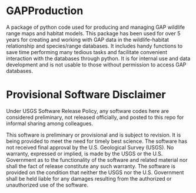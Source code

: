 # GAPProduction
A package of python code used for producing and managing GAP wildlife range maps and habitat models.  This package has been used for over 5 years for creating and working with GAP data in the wildlife-habitat relationship and species/range databases.  It includes handy functions to save time performing many tedious tasks and facilitate convenient interaction with the databases through python.  It is for internal use and data development and is not usable to those without permission to access GAP databases.

# Provisional Software Disclaimer
Under USGS Software Release Policy, any software codes here are considered preliminary, not released officially, and posted to this repo for informal sharing among colleagues.

This software is preliminary or provisional and is subject to revision. It is being provided to meet the need for timely best science. The software has not received final approval by the U.S. Geological Survey (USGS). No warranty, expressed or implied, is made by the USGS or the U.S. Government as to the functionality of the software and related material nor shall the fact of release constitute any such warranty. The software is provided on the condition that neither the USGS nor the U.S. Government shall be held liable for any damages resulting from the authorized or unauthorized use of the software.
